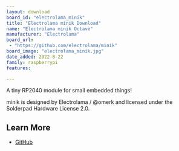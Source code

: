 ```yaml
---
layout: download
board_id: "electrolama_minik"
title: "Electrolama minik Download"
name: "Electrolama minik Octave"
manufacturer: "Electrolama"
board_url:
 - "https://github.com/electrolama/minik"
board_image: "electrolama_minik.jpg"
date_added: 2022-8-22
family: raspberrypi
features:

---
```

A tiny RP2040 module for small embedded things!

minik is designed by Electrolama / @omerk and licensed under the Solderpad Hardware License 2.0.

## Learn More

* [GitHub](https://github.com/electrolama/minik)
